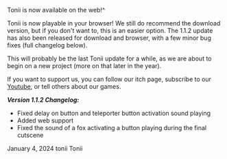Tonii is now available on the web!^

Tonii is now playable in your browser! We still do recommend the download version, but if you don't want to, this is an easier option. The 1.1.2 update has also been released for download and browser, with a few minor bug fixes (full changelog below).

This will probably be the last Tonii update for a while, as we are about to begin on a new project (more on that later in the year).

If you want to support us, you can follow our itch page, subscribe to our [Youtube](https://www.youtube.com/@FossilpawStudios), or tell others about our games.



***Version 1.1.2 Changelog:***
- Fixed delay on button and teleporter button activation sound playing
- Added web support 
- Fixed the sound of a fox activating a button playing during the final cutscene

January 4, 2024
tonii
Tonii